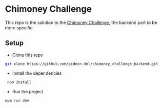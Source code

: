 # Chimoney Challenge

This repo is the solution to the [Chimoney Challenge](https://github.com/Chimoney/chimoney-community-projects/issues/348), the backend part to be more specific

## Setup

- Clone this repo

```bash
git clone https://github.com/gideon-del/chimoney_challenge_backend.git && cd ./chimoney_challenge_backend
```

- Install the dependencies

```bash
 npm install
```

- Run the project

```bash
npm run dev
```

